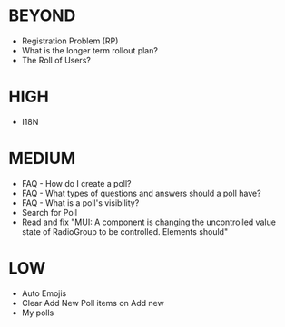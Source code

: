# BEYOND

* Registration Problem (RP)
* What is the longer term rollout plan?
* The Roll of Users?

# HIGH

* I18N

# MEDIUM

* FAQ - How do I create a poll?
* FAQ - What types of questions and answers should a poll have?
* FAQ - What is a poll's visibility?
* Search for Poll
* Read and fix "MUI: A component is changing the uncontrolled value state of RadioGroup to be controlled.
Elements should"

# LOW

* Auto Emojis
* Clear Add New Poll items on Add new
* My polls
